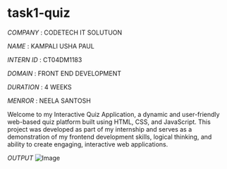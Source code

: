 # task1-quiz

*COMPANY* : CODETECH IT SOLUTUON

*NAME* : KAMPALI USHA PAUL

*INTERN ID* : CT04DM1183

*DOMAIN* : FRONT END DEVELOPMENT

*DURATION* : 4 WEEKS

*MENROR* : NEELA SANTOSH

Welcome to my Interactive Quiz Application, a dynamic and user-friendly web-based quiz platform built using HTML, CSS, and JavaScript. This project was developed as part of my internship and serves as a demonstration of my frontend development skills, logical thinking, and ability to create engaging, interactive web applications.

*OUTPUT*
![Image](https://github.com/user-attachments/assets/14f776f4-c106-42b3-9685-7c6a36ea38b2)





